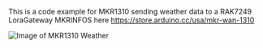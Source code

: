 This is a code example for MKR1310 sending weather data to a RAK7249 LoraGateway
MKRINFOS here
https://store.arduino.cc/usa/mkr-wan-1310

![Image of MKR1310 Weather](https://octodex.github.com/images/yaktocat.png)
